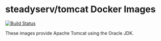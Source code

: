 # steadyserv/tomcat Docker Images

[![Build Status](https://travis-ci.org/bdclark/docker-tomcat.svg?branch=master)](https://travis-ci.org/bdclark/docker-tomcat)

These images provide Apache Tomcat using the Oracle JDK.
